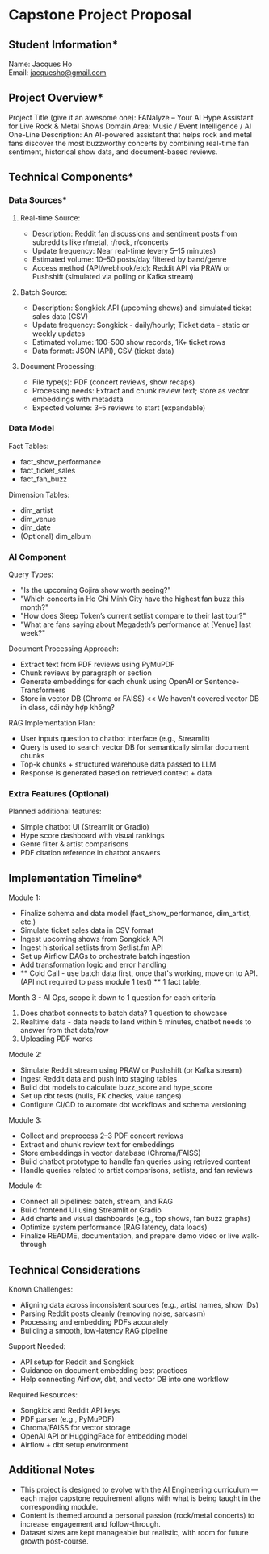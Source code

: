 
# Capstone Project Proposal

## Student Information*
Name: Jacques Ho  
Email: jacquesho@gmail.com

## Project Overview*
Project Title (give it an awesome one): FANalyze – Your AI Hype Assistant for Live Rock & Metal Shows
Domain Area: Music / Event Intelligence / AI
One-Line Description: An AI-powered assistant that helps rock and metal fans discover the most buzzworthy concerts by combining real-time fan sentiment, historical show data, and document-based reviews.

## Technical Components*

### Data Sources*
1. Real-time Source:
   - Description: Reddit fan discussions and sentiment posts from subreddits like r/metal, r/rock, r/concerts
   - Update frequency: Near real-time (every 5–15 minutes)
   - Estimated volume: 10–50 posts/day filtered by band/genre
   - Access method (API/webhook/etc): Reddit API via PRAW or Pushshift (simulated via polling or Kafka stream)

2. Batch Source:
   - Description: Songkick API (upcoming shows) and simulated ticket sales data (CSV)
   - Update frequency: Songkick - daily/hourly; Ticket data - static or weekly updates
   - Estimated volume: 100–500 show records, 1K+ ticket rows
   - Data format: JSON (API), CSV (ticket data)

3. Document Processing:
   - File type(s): PDF (concert reviews, show recaps)
   - Processing needs: Extract and chunk review text; store as vector embeddings with metadata
   - Expected volume: 3–5 reviews to start (expandable)

### Data Model
Fact Tables:
- fact_show_performance
- fact_ticket_sales
- fact_fan_buzz

Dimension Tables:
- dim_artist
- dim_venue
- dim_date
- (Optional) dim_album

### AI Component
Query Types:
- "Is the upcoming Gojira show worth seeing?"
- "Which concerts in Ho Chi Minh City have the highest fan buzz this month?"
- "How does Sleep Token’s current setlist compare to their last tour?"
- "What are fans saying about Megadeth’s performance at [Venue] last week?"

Document Processing Approach:
- Extract text from PDF reviews using PyMuPDF
- Chunk reviews by paragraph or section
- Generate embeddings for each chunk using OpenAI or Sentence-Transformers
- Store in vector DB (Chroma or FAISS)  << We haven't covered vector DB in class, cái này hợp không?

RAG Implementation Plan:
- User inputs question to chatbot interface (e.g., Streamlit)
- Query is used to search vector DB for semantically similar document chunks
- Top-k chunks + structured warehouse data passed to LLM
- Response is generated based on retrieved context + data

### Extra Features (Optional)
Planned additional features:
- Simple chatbot UI (Streamlit or Gradio)
- Hype score dashboard with visual rankings
- Genre filter & artist comparisons
- PDF citation reference in chatbot answers

## Implementation Timeline*
Module 1:
- Finalize schema and data model (fact_show_performance, dim_artist, etc.)
- Simulate ticket sales data in CSV format
- Ingest upcoming shows from Songkick API
- Ingest historical setlists from Setlist.fm API
- Set up Airflow DAGs to orchestrate batch ingestion
- Add transformation logic and error handling
- ** Cold Call - use batch data first, once that's working, move on to API.
  (API not required to pass module 1 test)
  ** 1 fact table, 

Month 3 - AI Ops, scope it down to 1 question for each criteria
1. Does chatbot connects to batch data?  1 question to showcase
2. Realtime data - data needs to land within 5 minutes, chatbot needs to answer from that data/row
3. Uploading PDF works

Module 2:
- Simulate Reddit stream using PRAW or Pushshift (or Kafka stream)
- Ingest Reddit data and push into staging tables
- Build dbt models to calculate buzz_score and hype_score
- Set up dbt tests (nulls, FK checks, value ranges)
- Configure CI/CD to automate dbt workflows and schema versioning

Module 3:
- Collect and preprocess 2–3 PDF concert reviews
- Extract and chunk review text for embeddings
- Store embeddings in vector database (Chroma/FAISS)
- Build chatbot prototype to handle fan queries using retrieved content
- Handle queries related to artist comparisons, setlists, and fan reviews

Module 4:
- Connect all pipelines: batch, stream, and RAG
- Build frontend UI using Streamlit or Gradio
- Add charts and visual dashboards (e.g., top shows, fan buzz graphs)
- Optimize system performance (RAG latency, data loads)
- Finalize README, documentation, and prepare demo video or live walk-through

## Technical Considerations
Known Challenges:
- Aligning data across inconsistent sources (e.g., artist names, show IDs)
- Parsing Reddit posts cleanly (removing noise, sarcasm)
- Processing and embedding PDFs accurately
- Building a smooth, low-latency RAG pipeline

Support Needed:
- API setup for Reddit and Songkick
- Guidance on document embedding best practices
- Help connecting Airflow, dbt, and vector DB into one workflow

Required Resources:
- Songkick and Reddit API keys
- PDF parser (e.g., PyMuPDF)
- Chroma/FAISS for vector storage
- OpenAI API or HuggingFace for embedding model
- Airflow + dbt setup environment

## Additional Notes
- This project is designed to evolve with the AI Engineering curriculum — each major capstone requirement aligns with what is being taught in the corresponding module.
- Content is themed around a personal passion (rock/metal concerts) to increase engagement and follow-through.
- Dataset sizes are kept manageable but realistic, with room for future growth post-course.
